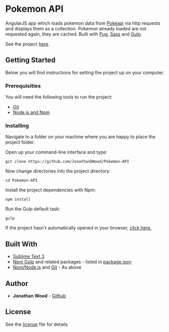 # Pokemon API

AngularJS app which loads pokemon data from [Pokéapi](http://pokeapi.co/) via http requests and displays them as a collection. Pokemon already loaded are not requested again, they are cached. Built with [Pug](https://pugjs.org/api/getting-started.html), [Sass](http://sass-lang.com/) and [Gulp](http://gulpjs.com/).

See the project [here](https://jonathandwood.github.io/Pokemon-API/dist/).


## Getting Started
Below you will find instructions for setting the project up on your computer.

### Prerequisities
You will need the following tools to run the project:
* [Git](https://git-scm.com/book/en/v2/Getting-Started-Installing-Git)
* [Node.js and Npm](https://nodejs.org/en/download/)

### Installing
Navigate to a folder on your machine where you are happy to place the project folder.

Open up your command-line interface and type:
```
git clone https://github.com/JonathanDWood/Pokemon-API
```
Now change directories into the project directory:
```
cd Pokemon-API
```
Install the project dependencies with Npm:
```
npm install
```
Run the Gulp default task:
```
gulp
```
If the project hasn't automatically opened in your browser, [click here.](http://localhost:3000)

## Built With
* [Sublime Text 3](https://www.sublimetext.com/3)
* [Npm Gulp](https://www.npmjs.com/package/gulp) and related packages - listed in [package.json](package.json)
* [Npm/Node.js](https://nodejs.org/en/download/) and [Git](https://git-scm.com/book/en/v2/Getting-Started-Installing-Git) - As above

## Author
* **Jonathan Wood** - [Github](https://github.com/JonathanDWood/)

## License
See the [license](LICENSE) file for details
